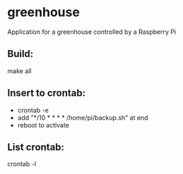 # greenhouse
Application for a greenhouse controlled by a Raspberry Pi

## Build:
make all

## Insert to crontab:
* crontab -e
* add "*/10 * * * *  /home/pi/backup.sh" at end
* reboot to activate

## List crontab:
crontab -l
